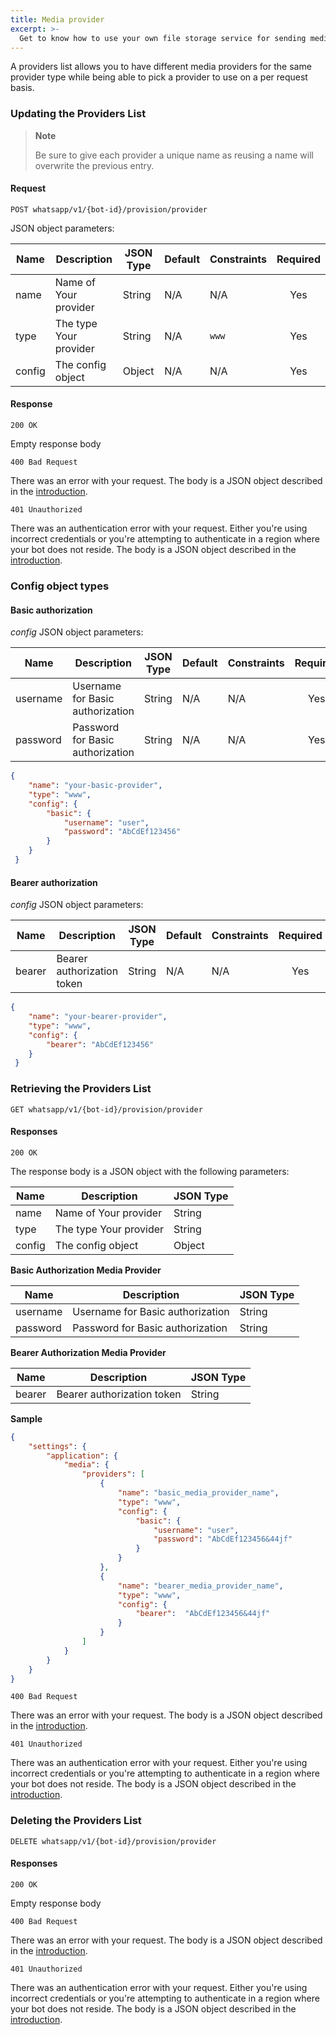 ```yaml
---
title: Media provider
excerpt: >-
  Get to know how to use your own file storage service for sending media links.
---
```


A providers list allows you to have different media providers for the same provider type 
while being able to pick a provider to use on a per request basis.

### Updating the Providers List
> **Note**
>
> Be sure to give each provider a unique name as reusing a name will overwrite the previous entry.

#### Request
`POST whatsapp/v1/{bot-id}/provision/provider`

JSON object parameters:

| Name    | Description                      | JSON Type    | Default    | Constraints           | Required |
| ------- | -------------------------------- | ------------ | ---------- | --------------------- | :------: |
| name    | Name of Your provider            | String       | N/A        | N/A                   | Yes      |
| type    | The type Your provider           | String       | N/A        | `www`                 | Yes      |
| config  | The config object                | Object       | N/A        | N/A                   | Yes      |

#### Response

`200 OK`

Empty response body

`400 Bad Request`

There was an error with your request. The body is a JSON object described in the [introduction](doc:whatsapp-introduction#section-http-errors).

`401 Unauthorized`

There was an authentication error with your request. Either you're using incorrect credentials or you're attempting to authenticate
in a region where your bot does not reside. The body is a JSON object described in the [introduction](doc:whatsapp-introduction#section-http-errors).

### Config object types

#### Basic authorization
*config* JSON object parameters:

| Name    | Description                      | JSON Type    | Default    | Constraints           | Required |
| ------- | -------------------------------- | ------------ | ---------- | --------------------- | :------: |
| username| Username for Basic authorization | String       | N/A        | N/A                   | Yes      |
| password| Password for Basic authorization | String       | N/A        | N/A                   | Yes      |

```json
{
    "name": "your-basic-provider",
    "type": "www",
    "config": {
        "basic": {
            "username": "user",
            "password": "AbCdEf123456"
        }
    }
 }
```
#### Bearer authorization
*config* JSON object parameters:

| Name    | Description                      | JSON Type    | Default    | Constraints           | Required |
| ------- | -------------------------------- | ------------ | ---------- | --------------------- | :------: |
| bearer  | Bearer authorization token       | String       | N/A        | N/A                   | Yes      |

```json
{
    "name": "your-bearer-provider",
    "type": "www",
    "config": {
        "bearer": "AbCdEf123456"
    }
 }
```

### Retrieving the Providers List
`GET whatsapp/v1/{bot-id}/provision/provider`

#### Responses
`200 OK`

The response body is a JSON object with the following parameters: 


| Name    | Description                      | JSON Type    |
| ------- | -------------------------------- | ------------ |
| name    | Name of Your provider            | String       |
| type    | The type Your provider           | String       |
| config  | The config object                | Object       |

**Basic Authorization Media Provider**

| Name    | Description                      | JSON Type    | 
| ------- | -------------------------------- | ------------ | 
| username| Username for Basic authorization | String       |
| password| Password for Basic authorization | String       | 

**Bearer Authorization Media Provider**

| Name    | Description                      | JSON Type    | 
| ------- | -------------------------------- | ------------ | 
| bearer  | Bearer authorization token       | String       |


**Sample**
```json
{
    "settings": {
        "application": {
            "media": {
                "providers": [
                    {
                        "name": "basic_media_provider_name",
                        "type": "www",
                        "config": {
                            "basic": {
                                "username": "user",
                                "password": "AbCdEf123456&44jf"
                            }
                        }
                    },
                    {
                        "name": "bearer_media_provider_name",
                        "type": "www",
                        "config": {
                            "bearer":  "AbCdEf123456&44jf"
                        }
                    }
                ]
            }
        }
    }
}

```

`400 Bad Request`

There was an error with your request. The body is a JSON object described in the [introduction](doc:whatsapp-introduction#section-http-errors).

`401 Unauthorized`

There was an authentication error with your request. Either you're using incorrect credentials or you're attempting to authenticate
in a region where your bot does not reside. The body is a JSON object described in the [introduction](doc:whatsapp-introduction#section-http-errors).
 

### Deleting the Providers List

`DELETE whatsapp/v1/{bot-id}/provision/provider`

#### Responses

`200 OK`

Empty response body

`400 Bad Request`

There was an error with your request. The body is a JSON object described in the [introduction](doc:whatsapp-introduction#section-http-errors).

`401 Unauthorized`

There was an authentication error with your request. Either you're using incorrect credentials or you're attempting to authenticate
in a region where your bot does not reside. The body is a JSON object described in the [introduction](doc:whatsapp-introduction#section-http-errors).
